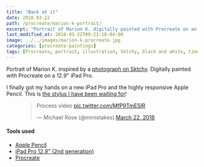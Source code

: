 ```yaml
---
title: "Back at it"
date: 2018-03-22
path: /procreate/marion-k-portrait/
excerpt: "Portrait of Marion K. digitally painted with Procreate on an iPad."
last_modified_at: 2018-03-22T09:21:18-04:00
image: ../../images/marion-k-procreate.jpg
categories: [procreate-paintings]
tags: [Procreate, portrait, illustration, Sktchy, black and white, time lapse]
---
```


Portrait of Marion K. inspired by a [photograph on Sktchy](http://​sktchy.com/p6juFc ). Digitally painted with Procreate on a 12.9" iPad Pro.

I finally got my hands on a new iPad Pro and the highly responsive Apple Pencil. This is [the stylus I have been waiting for](/articles/ipad-pro/)!

<figure>
  <blockquote class="twitter-tweet" data-conversation="none" data-lang="en"><p lang="en" dir="ltr">Process video <a href="https://t.co/MfP9TmESlR">pic.twitter.com/MfP9TmESlR</a></p>&mdash; Michael Rose (@mmistakes) <a href="https://twitter.com/mmistakes/status/976620815662960640?ref_src=twsrc%5Etfw">March 22, 2018</a></blockquote>
  <script async src="https://platform.twitter.com/widgets.js" charset="utf-8"></script>
</figure>

#### Tools used

- [Apple Pencil](https://www.apple.com/apple-pencil/)
- [iPad Pro 12.9" (2nd generation)](https://www.apple.com/ipad-pro/)
- [Procreate](https://procreate.art/)
